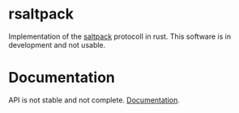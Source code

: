 
# rsaltpack

Implementation of the [saltpack](https://saltpack.org/) protocoll in rust. This software is in development and not usable.


# Documentation

API is not stable and not complete. [Documentation](https://phaiax.github.io/saltpack).

